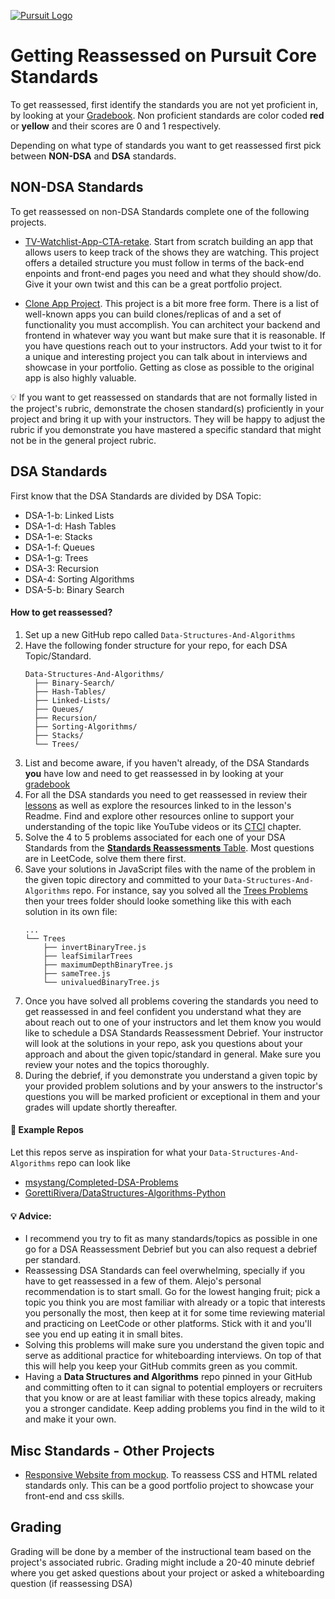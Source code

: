[![Pursuit Logo](https://avatars1.githubusercontent.com/u/5825944?s=200&v=4)](https://pursuit.org)

# Getting Reassessed on Pursuit Core Standards
To get reassessed, first identify the standards you are not yet proficient in, by looking at your [Gradebook](https://drive.google.com/drive/search?q=gradebook). Non proficient standards are color coded **red** or **yellow** and their scores are 0 and 1 respectively.

Depending on what type of standards you want to get reassessed first pick between **NON-DSA** and **DSA** standards.

## NON-DSA Standards
To get reassessed on non-DSA Standards complete one of the following projects.

* [TV-Watchlist-App-CTA-retake](https://github.com/Pursuit-Core-6-2/TV-Watchlist-App-CTA-retake). Start from scratch building an app that allows users to keep track of the shows they are watching. This project offers a detailed structure you must follow in terms of the back-end enpoints and front-end pages you need and what they should show/do. Give it your own twist and this can be a great portfolio project.

* [Clone App Project](./projects/clone-app-project/README.md). This project is a bit more free form. There is a list of well-known apps you can build clones/replicas of and a set of functionality you must accomplish. You can architect your backend and frontend in whatever way you want but make sure that it is reasonable. If you have questions reach out to your instructors. Add your twist to it for a unique and interesting project you can talk about in interviews and showcase in your portfolio. Getting as close as possible to the original app is also highly valuable.

💡 If you want to get reassessed on standards that are not formally listed in the project's rubric, demonstrate the chosen standard(s) proficiently in your project and bring it up with your instructors. They will be happy to adjust the rubric if you demonstrate you have mastered a specific standard that might not be in the general project rubric.

## DSA Standards
First know that the DSA Standards are divided by DSA Topic:
* DSA-1-b: Linked Lists
* DSA-1-d: Hash Tables
* DSA-1-e: Stacks 
* DSA-1-f: Queues
* DSA-1-g: Trees
* DSA-3: Recursion
* DSA-4: Sorting Algorithms
* DSA-5-b: Binary Search

#### How to get reassessed?

1. Set up a new GitHub repo called `Data-Structures-And-Algorithms`
2. Have the following fonder structure for your repo, for each DSA Topic/Standard.
    ```
    Data-Structures-And-Algorithms/
      ├── Binary-Search/
      ├── Hash-Tables/
      ├── Linked-Lists/
      ├── Queues/
      ├── Recursion/
      ├── Sorting-Algorithms/
      ├── Stacks/
      └── Trees/
    ```
3. List and become aware, if you haven't already, of the DSA Standards **you** have low and need to get reassessed in by looking at your [gradebook](https://drive.google.com/drive/search?q=gradebook)
3. For all the DSA standards you need to get reassessed in review their [lessons](https://github.com/joinpursuit/Pursuit-Core-DSA) as well as explore the resources linked to in the lesson's Readme. Find and explore other resources online to support your understanding of the topic like YouTube videos or its [CTCI](https://www.google.com/search?gs_ssp=eJzj4tVP1zc0zDIpyDJNKcsxYPTiTC5JzlRIys_PBgBokggk&q=ctci+book&oq=ctci&aqs=chrome.4.69i57j0l3j46j0l3.4069j0j7&sourceid=chrome&ie=UTF-8) chapter. 
4. Solve the 4 to 5 problems associated for each one of your DSA Standards from the [**Standards Reassessments** Table](https://github.com/joinpursuit/Pursuit-Core-DSA#standards-reassessments). Most questions are in LeetCode, solve them there first.
6. Save your solutions in JavaScript files with the name of the problem in the given topic directory and committed to your `Data-Structures-And-Algorithms` repo. For instance, say you solved all the [Trees Problems](https://github.com/joinpursuit/Pursuit-Core-DSA#:~:text=DSA-1-g:%20Trees) then your trees folder should looke something like this with each solution in its own file:
    ```
    ...
    └── Trees
        ├── invertBinaryTree.js
        ├── leafSimilarTrees
        ├── maximumDepthBinaryTree.js
        ├── sameTree.js
        └── univaluedBinaryTree.js
    ```
8. Once you have solved all problems covering the standards you need to get reassessed in and feel confident you understand what they are about reach out to one of your instructors and let them know you would like to schedule a DSA Standards Reassessment Debrief. Your instructor will look at the solutions in your repo, ask you questions about your approach and about the given topic/standard in general. Make sure you review your notes and the topics thoroughly.
9. During the debrief, if you demonstrate you understand a given topic by your provided problem solutions and by your answers to the instructor's questions you will be marked proficient or exceptional in them and your grades will update shortly thereafter.

#### :notebook:  Example Repos
Let this repos serve as inspiration for what your `Data-Structures-And-Algorithms` repo can look like

* [msystang/Completed-DSA-Problems](https://github.com/msystang/Completed-DSA-Problems)
* [GorettiRivera/DataStructures-Algorithms-Python](https://github.com/GorettiRivera/DataStructures-Algorithms-Python)

#### 💡 Advice:
* I recommend you try to fit as many standards/topics as possible in one go for a DSA Reassessment Debrief but you can also request a debrief per standard. 
* Reassessing DSA Standards can feel overwhelming, specially if you have to get reassessed in a few of them. Alejo's personal recommendation is to start small. Go for the lowest hanging fruit; pick a topic you think you are most familiar with already or a topic that interests you personally the most, then keep at it for some time reviewing material and practicing on LeetCode or other platforms. Stick with it and you'll see you end up eating it in small bites.
* Solving this problems will make sure you understand the given topic and serve as additional practice for whiteboarding interviews. On top of that this will help you keep your GitHub commits green as you commit.
* Having a **Data Structures and Algorithms** repo pinned in your GitHub and committing often to it can signal to potential employers or recruiters that you know or are at least familiar with these topics already, making you a stronger candidate. Keep adding problems you find in the wild to it and make it your own.

## Misc Standards - Other Projects

* [Responsive Website from mockup](./projects/responsive_site.md). To reassess CSS and HTML related standards only. This can be a good portfolio project to showcase your front-end and css skills.


## Grading
Grading will be done by a member of the instructional team based on the project's associated rubric. Grading might include a 20-40 minute debrief where you get asked questions about your project or asked a whiteboarding question (if reassessing DSA)


